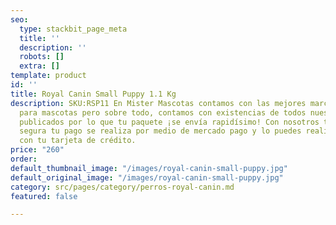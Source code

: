 ```yaml
---
seo:
  type: stackbit_page_meta
  title: ''
  description: ''
  robots: []
  extra: []
template: product
id: ''
title: Royal Canin Small Puppy 1.1 Kg
description: SKU:RSP11 En Mister Mascotas contamos con las mejores marcas de alimento
  para mascotas pero sobre todo, contamos con existencias de todos nuestros productos
  publicados por lo que tu paquete ¡se envía rapidísimo! Con nosotros tu compra es
  segura tu pago se realiza por medio de mercado pago y lo puedes realizar a meses
  con tu tarjeta de crédito.
price: "260"
order: 
default_thumbnail_image: "/images/royal-canin-small-puppy.jpg"
default_original_image: "/images/royal-canin-small-puppy.jpg"
category: src/pages/category/perros-royal-canin.md
featured: false

---
```

